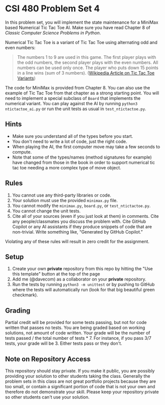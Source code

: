 # CSI 480 Problem Set 4

In this problem set, you will implement the state maintenance for a MiniMax based Numerical Tic Tac Toe AI. Make sure you have read Chapter 8 of *Classic Computer Science Problems in Python*.

Numerical Tic Tac Toe is a variant of Tic Tac Toe using alternating odd and even numbers:

> The numbers 1 to 9 are used in this game. The first player plays with the odd numbers, the second player plays with the even numbers. All numbers can be used only once. The player who puts down 15 points in a line wins (sum of 3 numbers). ([Wikipedia Article on Tic Tac Toe Variants](https://en.wikipedia.org/wiki/Tic-tac-toe_variants#Numerical_Tic-Tac-Toe))

The code for MiniMax is provided from Chapter 8. You can also use the example of Tic Tac Toe from that chapter as a strong starting point. You will need to implement a special subclass of `Board` that implements the numerical variant. You can play against the AI by running `python3 ntictactoe_ai.py` or run the unit tests as usual in `test_ntictactoe.py`.

## Hints

- Make sure you understand all of the types before you start.
- You don't need to write a lot of code, just the right code.
- When playing the AI, the first computer move may take a few seconds to compute.
- Note that some of the types/names (method signatures for example) have changed from those in the book in order to support numerical tic tac toe needing a more complex type of move object.

## Rules

1. You cannot use any third-party libraries or code.
2. Your solution must use the provided `minimax.py` file.
3. You cannot modify the `minimax.py`, `board.py`, or `test_ntictactoe.py`.
4. You cannot change the unit tests.
5. Cite all of your sources (even if you just look at them) in comments. Cite any people/classmates you discuss the problem with. Cite GitHub Copilot or any AI assistants if they produce snippets of code that are non-trivial. Write something like, “Generated by GitHub Copilot.” 

Violating any of these rules will result in zero credit for the assignment.

## Setup

1. Create your own **private** repository from this repo by hitting the "Use this template" button at the top of the page
2. Add me (@davecom) as a collaborator on your **private** repository.
3. Run the tests by running `python3 -m unittest` or by pushing to GitHub where the tests will automatically run (look for that big beautiful green checkmark).

## Grading

Partial credit will be provided for some tests passing, but not for code written that passes no tests. You are being graded based on working solutions, not amount of code written. Your grade will be the number of tests passed / the total number of tests * 7. For instance, if you pass 3/7 tests, your grade will be 3. Either tests pass or they don't.

## Note on Repository Access

This repository should stay private. If you make it public, you are possibly providing your solution to other students taking the class. Generally the problem sets in this class are not great portfolio projects because they are too small, or contain a significant portion of code that is not your own and therefore do not demonstrate your skill. Please keep your repository private so other students can't use your solution.
